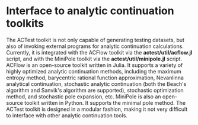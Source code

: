# Interface to analytic continuation toolkits

The ACTest toolkit is not only capable of generating testing datasets, but also of invoking external programs for analytic continuation calculations. Currently, it is integrated with the ACFlow toolkit via the **actest/util/acflow.jl** script, and with the MiniPole toolkit via the **actest/util/minipole.jl** script. ACFlow is an open-source toolkit written in Julia. It supports a variety of highly optimized analytic continuation methods, including the maximum entropy method, barycentric rational function approximation, Nevanlinna analytical continuation, stochastic analytic continuation (both the Beach's algorithm and Sanvik's algorithm are supported), stochastic optimization method, and stochastic pole expansion, etc. MiniPole is also an open-source toolkit written in Python. It supports the minimal pole method. The ACTest toolkit is designed in a modular fashion, making it not very difficult to interface with other analytic continuation tools.
